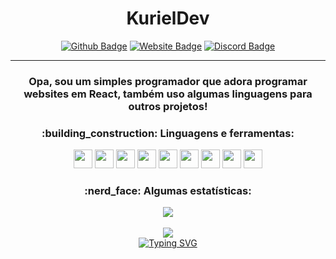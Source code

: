 <div align="center">
<h1>KurielDev</h1>
</div>
<div align="center">    
  <a href="https://kurieldev.vercel.app/"><img src="https://img.shields.io/badge/-Website-0080FF?style=flat-square&labelColor=0080FF&logo=google-chrome&logoColor=white" alt="Github Badge" /></a>  
  <a href="https://github.com/kuriel23"><img src="https://img.shields.io/badge/-Github-0080FF?style=flat-square&labelColor=0080FF&logo=Github&logoColor=white" alt="Website Badge"/></a>  
  <a href="https://discord.com/users/354233941550694400"><img src="https://img.shields.io/badge/-Discord-0080FF?style=flat-square&labelColor=0080FF&logo=discord&logoColor=white" alt="Discord Badge"/></a>
</div>

---

<h3 align="center">
Opa, sou um simples programador que adora programar websites em React, também uso algumas linguagens para outros projetos!
</h3>

<h3 align="center">:building_construction: Linguagens e ferramentas:</h3>

<div align="center">
<a href="https://javascript.com/"><img src="https://img.icons8.com/color/30/4caf50/javascript.png" width="30"/></a>
<a href="https://developer.mozilla.org/en-US/docs/Web/HTML"><img src="https://img.icons8.com/color/30/4caf50/html-5.png" width="30"/></a>
<a href="https://developer.mozilla.org/en-US/docs/web/CSS"><img src="https://img.icons8.com/color/30/4caf50/css3.png" width="30"/></a>
<a href="https://reactjs.org/"><img src="https://img.icons8.com/office/30/4caf50/react.png" width="30"/></a>
<a href="https://nodejs.org/en/"><img src="https://img.icons8.com/windows/30/4caf50/node-js.png" width="30"/></a>
<a href="https://code.visualstudio.com/"><img src="https://img.icons8.com/fluency/30/visual-studio-code-2019.png" width="30"/></a>
<a href="https://git-scm.com/"><img src="https://img.icons8.com/ios-filled/30/f4511e/git.png" width="30"/></a>
<a href="https://www.microsoft.com/pt-br/windows/"><img src="https://img.icons8.com/office/30/000000/windows-10.png" width="30"/></a>
<a href="https://www.mongodb.com/"><img src="https://img.icons8.com/color/30/4a90e2/mongodb.png" width="30"/></a>
</div>

<h3 align="center">:nerd_face: Algumas estatísticas:</h3>

<div align="center">
<img src="https://github-readme-stats.vercel.app/api?username=kuriel23&show_icons=true&title_color=0080ff&icon_color=0080ff&count_private=true&theme=tokyonight&locale=pt-PT" />
</div>

<br/>

<div align="center">
<img src="https://github-readme-stats.vercel.app/api/top-langs/?username=kuriel23&layout=compact&title_color=0080ff&locale=pt-PT&theme=tokyonight" />
</div>

<div align="center">
  <a href="https://git.io/typing-svg"><img src="https://readme-typing-svg.herokuapp.com/?font=Fira+Code&duration=500&pause=1000&width=435&lines=Nunca+deixe+o+medo+da+falha+ou+a;falta+de+conhecimento+o+impedirem+de;+alcan%C3%A7ar+seus+sonhos+como;programador.+Aprenda+continuamente+e+;mantenha+a+paix%C3%A3o+pela+tecnologia;para+se+tornar+um+grande+sucesso+na;sua+carreira." alt="Typing SVG" /></a>
</div>

